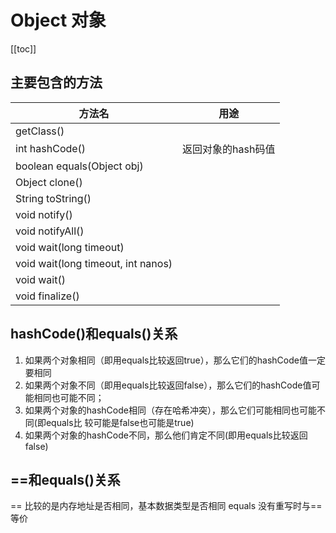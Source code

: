 # Object 对象
[[toc]]


## 主要包含的方法
|方法名|用途|
|--|--|
|getClass()||
|int hashCode()|返回对象的hash码值|
|boolean equals(Object obj)||
|Object clone()||
|String toString()||
|void notify()||
|void notifyAll()||
|void wait(long timeout)||
|void wait(long timeout, int nanos)||
|void wait()||
|void finalize()||

## hashCode()和equals()关系
1. 如果两个对象相同（即用equals比较返回true），那么它们的hashCode值一定要相同
2. 如果两个对象不同（即用equals比较返回false），那么它们的hashCode值可能相同也可能不同；
3. 如果两个对象的hashCode相同（存在哈希冲突），那么它们可能相同也可能不同(即equals比 较可能是false也可能是true)
4. 如果两个对象的hashCode不同，那么他们肯定不同(即用equals比较返回false)

## ==和equals()关系
== 比较的是内存地址是否相同，基本数据类型是否相同
equals 没有重写时与==等价
